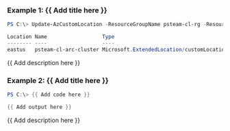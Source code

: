 ### Example 1: {{ Add title here }}
```powershell
PS C:\> Update-AzCustomLocation -ResourceGroupName psteam-cl-rg -ResourceName psteam-cl-arc-cluster -ClusterExtensionId "/subscriptions/xxxxxxxx-xxxx-xxxx-xxxx-xxxxxxxxxxxx/resourceGroups/psteam-cl-rg/providers/Microsoft.Kubernetes/connectedClusters/psteam-cl-arc-cluster/providers/Microsoft.KubernetesConfiguration/extensions/psteam-cl-data-services-ext" -HostResourceId "/subscriptions/xxxxxxxx-xxxx-xxxx-xxxx-xxxxxxxxxxxx/resourceGroups/psteam-cl-rg/providers/Microsoft.Kubernetes/connectedClusters/psteam-cl-arc-cluster" -DisplayName psteam_cluster_0927_u -Namespace arc

Location Name                  Type
-------- ----                  ----
eastus   psteam-cl-arc-cluster Microsoft.ExtendedLocation/customLocations
```

{{ Add description here }}

### Example 2: {{ Add title here }}
```powershell
PS C:\> {{ Add code here }}

{{ Add output here }}
```

{{ Add description here }}


